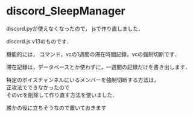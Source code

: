 # discord_SleepManager  
  
discord.pyが使えなくなったので，
jsで作り直しました．

discord.js v13のものです．

機能的には，
コマンド，vcの1週間の滞在時間記録，vcの強制切断です．

滞在記録は，データベースとか使わずに，一週間の記録だけを書き出します．  

特定のボイスチャンネルにいるメンバーを強制切断する方法は，  
正攻法でできなかったので  
そのvcを削除して作り直す方法を使いました．  
  
誰かの役に立ちそうなので置いておきます
